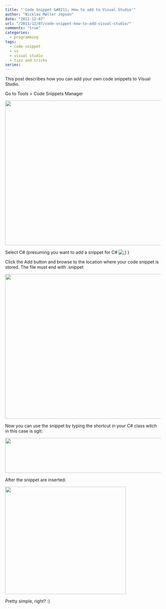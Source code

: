 ```yaml
---
title: "'Code Snippet &#8211; How to add to Visual Studio'"
author: "Nicklas Møller Jepsen"
date: "2011-12-07"
url: "/2011/12/07/code-snippet-how-to-add-visual-studio/"
comments: "true"
categories:
  - programming
tags:
  - code-snippet
  - vs
  - visual studio
  - tips and tricks
series:
---
```

This post describes how you can add your own code snippets to Visual Studio.

<!--more-->

Go to Tools > Code Snippets Manager

[<img class="size-full wp-image-41 aligncenter" title="Code Snippets Manager" src="http://systemout.net/wp-content/uploads/2011/12/vscs.png" alt="" width="629" height="469" />][1]

Select C# (presuming you want to add a snippet for C# <img src="http://www.systemout.net/wp-includes/images/smilies/icon_wink.gif" alt=";)" class="wp-smiley" /> )

Click the Add button and browse to the location where your code snippet is stored. The file must end with .snippet

[<img class="size-full wp-image-42 aligncenter" title="Code Snippets Manager 2" src="http://systemout.net/wp-content/uploads/2011/12/vscs2.png" alt="" width="629" height="469" />][2]

Now you can use the snippet by typing the shortcut in your C# class witch in this case is sglt:

[<img class="size-full wp-image-43 aligncenter" title="Before insertion of the snippet" src="http://systemout.net/wp-content/uploads/2011/12/sgltsnippetbefore.png" alt="" width="527" height="113" />][3]

After the snippet are inserted:

[<img class="size-full wp-image-44 aligncenter" title="After snippet are inserted" src="http://systemout.net/wp-content/uploads/2011/12/sgltsnippetafter.png" alt="" width="391" height="348" />][4]

Pretty simple, right? :)



<div style="font-size:0px;height:0px;line-height:0px;margin:0;padding:0;clear:both">
</div>

 [1]: http://systemout.net/wp-content/uploads/2011/12/vscs.png
 [2]: http://systemout.net/wp-content/uploads/2011/12/vscs2.png
 [3]: http://systemout.net/wp-content/uploads/2011/12/sgltsnippetbefore.png
 [4]: http://systemout.net/wp-content/uploads/2011/12/sgltsnippetafter.png